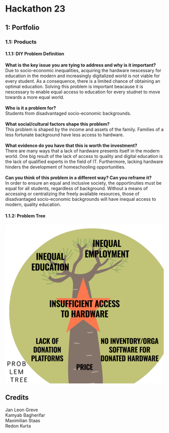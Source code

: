 # Hackathon 23
## 1: Portfolio
### 1.1: Products
#### 1.1.1: DIY Problem Definition
**What is the key issue you are tying to address and why is it important?**\
Due to socio-economic inequalities, acquiring the hardware nescessary for education in the modern and increasingly digitalized world is not viable for every student.
As a consequence, there is a limited chance of obtaining an optimal education.
Solving this problem is important beacause it is nescessary to enable equal access to education for every studnet to move towards a more equal world.\
\
**Who is it a problem for?**\
Students from disadvantaged socio-economic backgrounds.\
\
**What social/cultural factors shape this problem?**\
This problem is shaped by the income and assets of the family.
Families of a less fortunate background have less access to hardware.\
\
**What evidence do you have that this is worth the investment?**\
There are many ways that a lack of hardware presents itself in the modern world.
One big result of the lack of access to quality and digital education is the lack of qualified experts in the field of IT.
Furthermore, lacking hardware hinders the development of homeschooling opportunities.\
\
**Can you think of this problem in a different way? Can you reframe it?**\
In order to ensure an equal and inclusive society, the opportinuties must be equal for all students, regardless of background. 
Without a means of accessing or centralizing the freely available resources, those of disadvantaged socio-economic backgrounds will have inequal access to modern, quality education.
#### 1.1.2: Problem Tree
![](portfolio/problem_tree.png)

## Credits
Jan Leon Greve\
Kamyab Bagherifar\
Maximilian Staas\
Redon Kurta